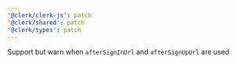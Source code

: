 ```yaml
---
'@clerk/clerk-js': patch
'@clerk/shared': patch
'@clerk/types': patch
---
```


Support but warn when `afterSignInUrl` and `afterSignUpUrl` are used
